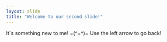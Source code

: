 ```yaml
---
layout: slide
title: "Welcome to our second slide!"
---
```

It`s something new to me! =(^=^)=
Use the left arrow to go back!
